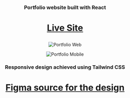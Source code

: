 ### <p align="center">Portfolio website built with React<p>

# <a align="center" href="https://mnikov00.github.io/portfolio/" target="_blank" rel="noreferrer"><p align="center">Live Site</p></a>

<p align="center">
  <img src="https://i.ibb.co/Kwdtzpd/portoflio-Web.png" alt="Portfolio Web">
</p>
<p align="center">
  <img src="https://i.ibb.co/jwCdCzj/portoflio-Mobile.png" alt="Portfolio Mobile">
</p>

### <p align="center">Responsive design achieved using Tailwind CSS</p>

# <a href="https://www.figma.com/community/file/1100794861710979147/portfolio-for-developers-concept-v-2" target="_blank" rel="noreferrer"><p align="center">Figma source for the design<p/></a>
